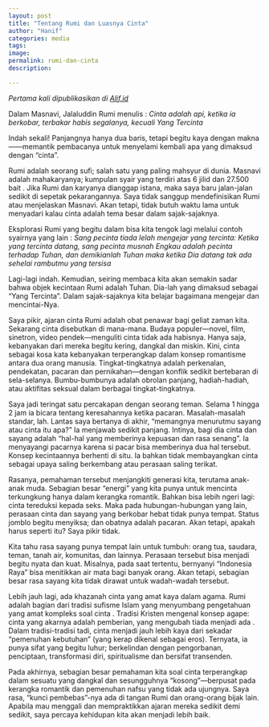 ```yaml
---
layout: post
title: "Tentang Rumi dan Luasnya Cinta"
author: "Hanif" 
categories: media 
tags: 
image: 
permalink: rumi-dan-cinta
description: 

---
```

*Pertama kali dipublikasikan di [Alif.id](https://alif.id/read/hna/tentang-rumi-dan-luasnya-cinta-b249060p/)* <!--more-->

Dalam Masnavi, Jalaluddin Rumi menulis  : 
*Cinta adalah api, ketika ia berkobar,*
*terbakar habis segalanya, kecuali Yang Tercinta*

Indah sekali! Panjangnya hanya dua baris, tetapi begitu kaya dengan makna——memantik pembacanya untuk menyelami kembali apa yang dimaksud dengan “cinta”.

Rumi adalah seorang sufi; salah satu yang paling mahsyur di dunia. Masnavi adalah mahakaryanya; kumpulan syair yang terdiri atas 6 jilid dan 27.500 bait . Jika Rumi dan karyanya dianggap istana, maka saya baru jalan-jalan sedikit di sepetak pekarangannya. Saya tidak sanggup mendefinisikan Rumi atau menjelaskan Masnavi. Akan tetapi, tidak butuh waktu lama untuk menyadari kalau cinta adalah tema besar dalam sajak-sajaknya. 

Eksplorasi Rumi yang begitu dalam bisa kita tengok lagi melalui contoh syairnya yang lain  :
*Sang pecinta tiada lelah mengejar yang tercinta:*
*Ketika yang tercinta datang, sang pecinta musnah*
*Engkau adalah pecinta terhadap Tuhan, dan demikianlah Tuhan*
*maka ketika Dia datang tak ada sehelai rambutmu yang tersisa*

Lagi-lagi indah. Kemudian, seiring membaca kita akan semakin sadar bahwa objek kecintaan Rumi adalah Tuhan. Dia-lah yang dimaksud sebagai “Yang Tercinta”. Dalam sajak-sajaknya kita belajar bagaimana mengejar dan mencintai-Nya.

Saya pikir, ajaran cinta Rumi adalah obat penawar bagi geliat zaman kita. Sekarang cinta disebutkan di mana-mana. Budaya populer—novel, film, sinetron, video pendek—menguliti cinta tidak ada habisnya. Hanya saja, kebanyakan dari mereka begitu kering, dangkal dan miskin. Kini, cinta sebagai kosa kata kebanyakan terperangkap dalam konsep romantisme antara dua orang manusia. Tingkat-tingkatnya adalah perkenalan, pendekatan, pacaran dan pernikahan—dengan konflik sedikit bertebaran di sela-selanya. Bumbu-bumbunya adalah obrolan panjang, hadiah-hadiah, atau aktifitas seksual dalam berbagai tingkat-tingkatnya. 

Saya jadi teringat satu percakapan dengan seorang teman. Selama 1 hingga 2 jam ia bicara tentang keresahannya ketika pacaran. Masalah-masalah standar, lah. Lantas saya bertanya di akhir, “memangnya menurutmu sayang atau cinta itu apa?” Ia menjawab sedikit panjang. Intinya, bagi dia cinta dan sayang adalah “hal-hal yang memberinya kepuasan dan rasa senang”. Ia menyayangi pacarnya karena si pacar bisa memberinya dua hal tersebut. Konsep kecintaannya berhenti di situ. Ia bahkan tidak membayangkan cinta sebagai upaya saling berkembang atau perasaan saling terikat. 

Rasanya, pemahaman tersebut menjangkiti generasi kita, terutama anak-anak muda. Sebagian besar “energi” yang kita punya untuk mencinta terkungkung hanya dalam kerangka romantik. Bahkan bisa lebih ngeri lagi: cinta tereduksi kepada seks. Maka pada hubungan-hubungan yang lain, perasaan cinta dan sayang yang berkobar hebat tidak punya tempat. Status jomblo begitu menyiksa; dan obatnya adalah pacaran. Akan tetapi, apakah harus seperti itu? 
Saya pikir tidak. 

Kita tahu rasa sayang punya tempat lain untuk tumbuh: orang tua, saudara, teman, tanah air, komunitas, dan lainnya. Perasaan tersebut bisa menjadi begitu nyata dan kuat. Misalnya, pada saat tertentu, bernyanyi “Indonesia Raya” bisa menitikkan air mata bagi banyak orang. Akan tetapi, sebagian besar rasa sayang kita tidak dirawat untuk wadah-wadah tersebut. 

Lebih jauh lagi, ada khazanah cinta yang amat kaya dalam agama. Rumi adalah bagian dari tradisi sufisme Islam yang menyumbang pengetahuan yang amat kompleks soal cinta . Tradisi Kristen mengenal konsep agape: cinta yang akarnya adalah pemberian, yang mengubah tiada menjadi ada . Dalam tradisi-tradisi tadi, cinta menjadi jauh lebih kaya dari sekadar “pemenuhan kebutuhan” (yang kerap dikenal sebagai eros). Ternyata, ia punya sifat yang begitu luhur; berkelindan dengan pengorbanan, penciptaan, transformasi diri, spiritualisme dan bersifat transenden. 

Pada akhirnya, sebagian besar pemahaman kita soal cinta terperangkap dalam sesuatu yang dangkal dan sesungguhnya “kosong”—berpusat pada kerangka romantik dan pemenuhan nafsu yang tidak ada ujungnya. Saya rasa, “kunci pembebas”-nya ada di tangan Rumi dan orang-orang bijak lain. Apabila mau menggali dan mempraktikkan ajaran mereka sedikit demi sedikit, saya percaya kehidupan kita akan menjadi lebih baik. 

